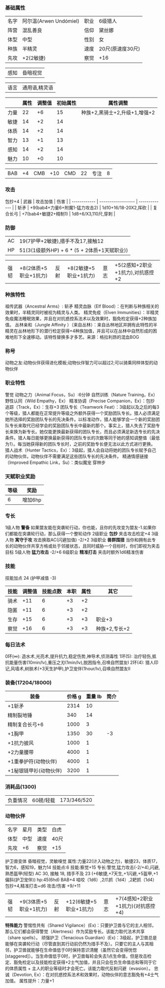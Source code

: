 ### 基础属性

<table>
  <tr>
      <td>名字</td>
      <td>阿尔温(Arwen Undómiel)</td>
      <td>职业</td>
      <td>6级猎人</td>
  </tr>
  <tr>
      <td>阵营</td>
      <td>混乱善良</td>
      <td>信仰</td>
      <td>黛丝娜</td>
  </tr>
  <tr>
      <td>体型</td>
      <td>中型</td>
      <td>性别</td>
      <td>女</td>
  </tr>
  <tr>
      <td>种族</td>
      <td>半精灵</td>
      <td>速度</td>
      <td>20尺(原速度30尺)</td>
  </tr>
  <tr>
      <td>先攻</td>
      <td>+2(2敏捷)</td>
      <td>察觉</td>
      <td>+16</td>
  </tr>
</table>
<table>
  <tr>
      <td>感知</td>
      <td>昏暗视觉</td>
  </tr>
</table>
<table>
    <tr>
        <td>语言</td>
        <td>通用语,精灵语</td>
    </tr>
</table>

|      | 属性 | 调整值 | 初始属性 | 属性调整 |
| ---- | ---- | ------ | -------- | -------- |
| 力量 | 22   | +6     | 15       |种族+2,黑骑士+2,升级+1,增强+2|
| 敏捷 | 14   | +2     | 14       |      |
| 体质 | 14   | +2     | 14       |      |
| 智力 | 13   | +1     | 13       |      |
| 感知 | 14   | +2     | 14       |      |
| 魅力 | 10   | +0     | 10       |      |

<table>
    <tr>
        <td>BAB</td>
        <td>+4</td>
	    <td>CMB</td>
        <td>+10</td>
		<td>CMD</td>
        <td>22</td>
        <td>专注</td>
        <td>8</td>
    </tr>
</table>

### 攻击
包抄+4
| 武器         	| 攻击加值              				| 伤害             		|
| ------------ 	| ------------------    				| -------------    		|
| 斩矛         	| +9(bab4+力量6+附魔1-猛力攻击2)		| 1d10+16/18-20X2,挥砍	|
| 复合长弓		| +7(bab4+敏捷2+精制1)  				| 1d8+6/X3,110尺,穿刺	|

### 防御

<table>
    <tr>
        <td>AC</td>
        <td>19(7护甲+2敏捷),措手不及17,接触12</td>
    </tr>
    <tr>
        <td>HP</td>
        <td>51(3(1级额外HP) + 6 * (5 + 2体质+1天赋职业))</td>
    </tr>
</table>
<table>
    <tr>
        <td>强韧</td>
        <td>+8(2体质+5职业+1抗力)</td>
	    <td>反射</td>
        <td>+8(2敏捷+5职业+1抗力)</td>
	    <td>意志</td>
        <td>+5(2感知+2职业+1抗力),对抗惑控+2</td>
    </tr>
</table>

### 种族特性

祖传武器（Ancestral Arms）: 斩矛
精灵血脉（Elf Blood）：在判断与种族相关的效果时，半精灵同时被视为精灵与人类。
精灵免疫（Elven Immunities）：半精灵免疫魔法睡眠效果，并且在对抗惑控系法术以及效果时，豁免检定获得+2种族加值。
丛林亲和（Jungle Affinity ）（来自丛林）：来自丛林地区并拥有此特性的半精灵在丛林地形下的潜行检定获得+4种族加值，并且可以在丛林中自然形成的困难地形下全速移动。该特性替换多才多艺。来源：格拉利昂的混血BOG

### 称号

动物之友:动物伙伴获得进化模板;动物伙伴智力可以超过2;可以骑乘同样体型的动物伙伴

### 职业特性

警觉
动物之力（Animal Focus，Su）:6分钟
自然训练（Nature Training，Ex）
野性认同（Wild Empathy，Ex）
精准协调（Precise Companion，Ex）：包抄
追踪（Track，Ex）：生存+3
团队专长（Teamwork Feat）：3级起以及之后的每3个等级，猎人都能在正常提升等级之外额外获得一个奖励团队专长。猎人必须满足她所选择的奖励团队专长的先决条件。以标准动作，猎人能够学会一个新的奖励团队专长来取代已经学会的奖励团队专长中最新的那个。事实上，猎人失去了奖励专长来换为新专长。她仅能更换最新获得的团队专长，而且必须满足新选专长的先决条件。猎人每日能够更换最新获得的团队专长的次数等同于她的感知调整值（最低为1）。每当她获得新的团队专长时，之前的奖励专长便无法以此方式进行更换。
猎人战术（Hunter Tactics，Ex）：3级起，猎人会自动将她的团队专长赋予自己的动物伙伴。动物伙伴不需要满足这些团队专长的先决条件。
精通情感链接（Improved Empathic Link，Su）：类似魔宠
穿林步

### 天赋职业奖励
| 等级| 奖励    |
| --- | ------- |
| 6   | 增加6hp |

### 专长

1级人物 **警备** 如果盟友能在突袭轮行动，你也能，且你的先攻变为盟友-1.如果你们都能在突袭轮行动，那么获得一个整轮动作
2级职业 **包抄** 夹击攻击检定+4
3级人物 **寓守于攻** 攻击换取AC(闪避加值) -2/+2
3级职业 **兽群围猎** 当你和拥有此专长的动物伙伴共享方格或处于邻接状态，且同时威胁一个目标时，你们即视为夹击目标
5级人物 **猛力攻击** -2/+6
6级职业 **精准打击** 夹击时额外1d6精准伤害

### 技能

技能加点 24 (护甲减值 -3)

| 技能       | 调整值 | 技能点数 | 本职 | 属性 | 其它     		|
| ---------- | ------ | -------- | ---- | ---- | -------- 		|
| 骑术       | +11    | 6        | +3   | +2   |          		|
| 隐匿       | +11	  | 6        | +3   | +2   |      			|
| 生存       | +15    | 6        | +3   | +3   | 职业+3   		|
| 察觉       | +16    | 6        | +3   | +3   | 种族+2,专长+2  |

### 每日法术
0环(∞): 造水术,光亮术,提升抗力,稳定伤势,神导术,侦测毒性
1环(5): 治疗轻伤,抵抗能量伤害(10min/lv),重压之刃(1min/lv),脱困指令,召唤自然盟友I
2环(4): 猎人印记,风墙术,树肤术(+3天生护甲),护卫宠伴(1hour/lv),召唤自然盟友II

### 装备(17204/18000)

| 装备          		| 价格 g | 重量 lb | 简介 |
| ------------  		| ------ | ------- | ---- |
| +1斩矛        		| 2314   | 10      |      |
| 精制裂地锤    		| 340    | 14      |      |
| 精制复合长弓+6		| 1000   | 3       |	  |
| +1胸甲	    		| 1350   | 30      | -3	  |
| +1抗力披风			| 1000   | 1       |  	  |
| +2力量腰带			| 4000   | 1       |  	  |
| +1重拳护符(动物伙伴)	| 4000   | 1       |  	  |
| +1秘银链甲衫(动物伙伴)| 3200   | 1       |  	  |

### 消耗品(1300)

<table>
    <tr>
        <td>负重情况</td>
        <td>60磅/轻载</td>
        <td>173/346/520</td>
    </tr>
</table>

### 动物伙伴

<table>
  <tr>
      <td>名字</td>
      <td>星月</td>
      <td>类型</td>
      <td>白虎</td>
  </tr>
  <tr>
      <td>体型</td>
      <td>中型</td>
      <td>速度</td>
      <td>40尺</td>
  </tr>
  <tr>
      <td>先攻</td>
      <td>+6</td>
      <td>察觉</td>
      <td>+15</td>
  </tr>
</table>

护卫兽变体
昏暗视觉，灵敏嗅觉
属性:力量22(计入动物之力)，敏捷23，体质17，智力6，感知19，魅力14
技能点:6
技能:察觉+15
专长:警觉,猛力攻击(-2/+4),闪避,熟悉盔甲(轻型)
AC 30, 接触 18, 措手不及 23 (+6敏捷,+7天生,+1闪避,+5盔甲,+1偏斜(护卫宠伴))
hp:45(6hd)
BAB+4
啮咬（1d6）,2爪抓（1d4）,2耙抓（1d4）
包抄+4,精准打击+d6
攻击/伤害 +9/+11
<table>
    <tr>
        <td>强韧</td>
        <td>+9(3体质+5职业+1抗力)</td>
        <td>反射</td>
        <td>+12(6敏捷+5职业+1抗力)</td>
        <td>意志</td>
        <td>+7(4感知+2职业+1抗力)(对抗惑控+4)</td>
    </tr>
</table>

**特殊能力**
警惕性共有（Shared Vigilance）(Ex)：只要护卫兽与它的主人相邻，那么它们都会获得警觉（Alertness）作为奖励专长。该能力取代法术共享（share spells）。
顽强护卫（Tenacious Guardian）(Ex)：3级起，护卫兽总是能够在突袭轮行动（尽管直到其行动前仍然为措手不及）。只要它的主人与其相邻，护卫兽就能够在生命值低于0时保持意识清醒（虽然它会变得恍惚[staggered]）。当生命值低于0时，护卫兽每轮会失去1点生命值，但是攻击检定、豁免检定以及技能检定获得+2士气加值，并且只会在负生命值总和等同于它的体质属性 + 主人的职业等级时才会死亡。该能力取代反射闪避（evasion）。
忠诚（Devotion, Ex）：在对抗惑控系法术和效果时，动物伙伴的意志豁免有+4士气加值。
属性提升：力量+1
